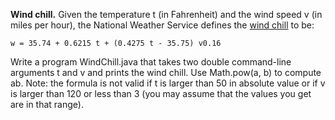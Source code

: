 **Wind chill.** Given the temperature t (in Fahrenheit) and the wind speed v (in miles per hour), the National Weather Service defines the [wind chill](https://www.weather.gov/safety/cold-wind-chill-chart) to be:
```
w = 35.74 + 0.6215 t + (0.4275 t - 35.75) v0.16
```
Write a program WindChill.java that takes two double command-line arguments t and v and prints the wind chill. Use Math.pow(a, b) to compute ab. Note: the formula is not valid if t is larger than 50 in absolute value or if v is larger than 120 or less than 3 (you may assume that the values you get are in that range).
